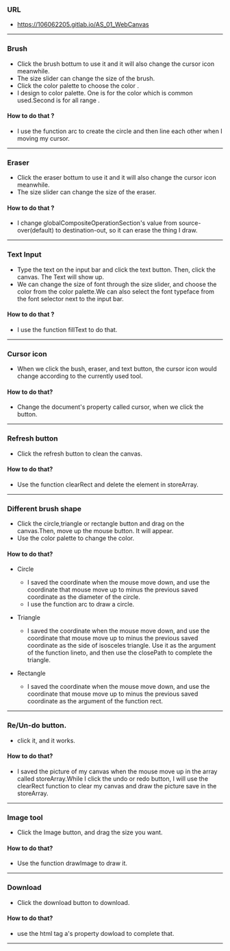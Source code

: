

### URL
* https://106062205.gitlab.io/AS_01_WebCanvas


---

### Brush 
* Click the brush bottum to use it and it will also change the cursor icon meanwhile.
* The size slider can change the size of the brush.
* Click the color palette to choose the color . 
* I design to color palette. One is for the color which is common used.Second is for all range .
#### How to do that ?
* I use the function arc to create the circle and then line each other when I moving my cursor.
---
### Eraser
*  Click the eraser bottum to use it and it will also change the cursor icon meanwhile.
* The size slider can change the size of the eraser.
#### How to do that ?
* I change  globalCompositeOperationSection's value from source-over(default) to destination-out, so it can erase the thing I draw.
---
### Text Input
* Type the text on the input bar and click the text button. Then, click the canvas. The Text will show up.
* We can change the size of font through the size slider, and choose the color from the color palette.We can also select the font typeface from the font selector next to the input bar.
#### How to do that ?
* I use the function fillText to do that.
---
### Cursor icon
* When we click the bush, eraser, and text button, the cursor icon would change according to the currently used tool.
#### How to do that?
* Change the document's property called cursor, when we click the button.
---
### Refresh button
* Click the refresh button to clean the canvas. 
#### How to do that?
* Use the function clearRect and delete the element in storeArray.
---
### Different brush shape
*  Click the circle,triangle or rectangle button and drag on the canvas.Then, move up the mouse button. It will appear.
* Use the color palette to change the color.
#### How to do that?
* Circle
  * I saved the coordinate when the mouse move down, and use the coordinate that mouse move up to minus the previous saved coordinate as the diameter of the circle.
  * I use the function arc to draw a circle.
*  Triangle
   *  I saved the coordinate when the mouse move down, and use the coordinate that mouse move up to minus the previous saved coordinate as the side of isosceles triangle. Use it as the argument of the function lineto, and then use the closePath to complete the triangle.
   
* Rectangle
    * I saved the coordinate when the mouse move down, and use the coordinate that mouse move up to minus the previous saved coordinate as the argument of the function rect.
---
### Re/Un-do button.

* click it, and it works.

#### How to do that?
* I saved the picture of my canvas when the mouse move up in the array called storeArray.While I click the undo or redo button, I will use the clearRect function to clear my canvas and draw the picture save in the storeArray.
---
### Image tool
* Click the Image button, and drag the size you want.
#### How to do that?
*  Use the function drawImage to draw it.
---
### Download
* Click the download button to download. 
#### How to do that?
* use the html tag a's property dowload to complete that.
---








